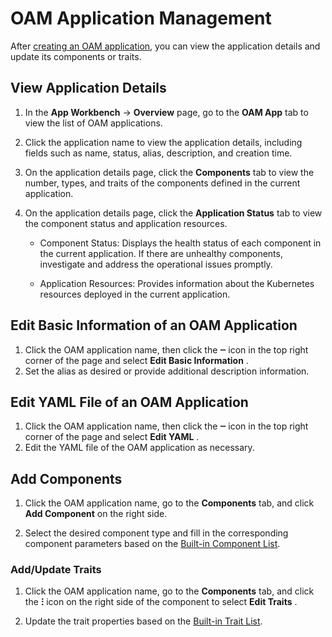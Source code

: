 # OAM Application Management

After [creating an OAM application](create.md), you can view the application details and update its components or traits.

## View Application Details

1. In the __App Workbench__ -> __Overview__ page, go to the __OAM App__ tab to view the list of OAM applications.
2. Click the application name to view the application details, including fields such as name, status, alias, description, and creation time.
3. On the application details page, click the __Components__ tab to view the number, types, and traits of the components defined in the current application.

4. On the application details page, click the __Application Status__ tab to view the component status and application resources.

    - Component Status: Displays the health status of each component in the current application. If there are unhealthy components, investigate and address the operational issues promptly.

    - Application Resources: Provides information about the Kubernetes resources deployed in the current application.


## Edit Basic Information of an OAM Application

1. Click the OAM application name, then click the __ⵈ__ icon in the top right corner of the page and select __Edit Basic Information__ .
2. Set the alias as desired or provide additional description information.



## Edit YAML File of an OAM Application

1. Click the OAM application name, then click the __ⵈ__ icon in the top right corner of the page and select __Edit YAML__ .
2. Edit the YAML file of the OAM application as necessary.


## Add Components

1. Click the OAM application name, go to the __Components__ tab, and click __Add Component__ on the right side.



2. Select the desired component type and fill in the corresponding component parameters based on the [Built-in Component List](https://kubevela.io/docs/end-user/components/references).



### Add/Update Traits

1. Click the OAM application name, go to the __Components__ tab, and click the __ⵗ__ icon on the right side of the component to select __Edit Traits__ .



2. Update the trait properties based on the [Built-in Trait List](https://kubevela.io/en/docs/end-user/traits/references).

